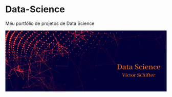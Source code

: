 # Data-Science
Meu portfólio de projetos de Data Science


<p align="center">
  <img src="Data Science.png" >
</p>
